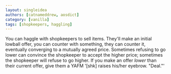 ```yaml
---
layout: singleidea
authors: [catnameddrew, aosdict]
category: [vanilla]
tags: [shopkeepers, haggling]
---
```

You can haggle with shopkeepers to sell items. They'll make an initial lowball offer, you can counter with something, they can counter it, eventually converging to a mutually agreed price. Sometimes refusing to go lower can convince the shopkeeper to accept the higher price; sometimes the shopkeeper will refuse to go higher. If you make an offer _lower_ than their current offer, give them a YAFM '[shk] raises his/her eyebrow. "Deal."'
